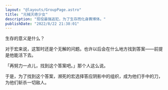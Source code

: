 ```yaml
---
layout: "@layouts/GroupPage.astro"
title: "元械灭绝少女"
description: "现役最强逃犯，为了生存而化身赛博体。"
publishDate: "2022/8/22 21:38:01"
---
```


生存的意义是什么？

对于宏来说，这暂时还是个无解的问题。也许以后会在什么地方找到答案——前提是他能活下去。

「再努力一点儿，找到这个答案吧。」那个人这么说。

于是，为了找到这个答案，濒死的宏选择答应阴影中的组织，成为他们手中的刀，为他们斩杀一切敌人。
